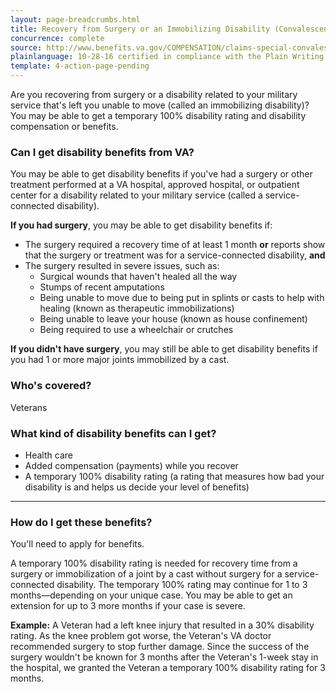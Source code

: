 ```yaml
---
layout: page-breadcrumbs.html
title: Recovery from Surgery or an Immobilizing Disability (Convalescence)
concurrence: complete
source: http://www.benefits.va.gov/COMPENSATION/claims-special-convalescence.asp
plainlanguage: 10-28-16 certified in compliance with the Plain Writing Act
template: 4-action-page-pending
---
```


Are you recovering from surgery or a disability related to your military service that's left you unable to move (called an immobilizing  disability)? You may be able to get a temporary 100% disability rating and disability compensation or benefits.

<div class="call-out" markdown="1">

### Can I get disability benefits from VA?

You may be able to get disability benefits if you've had a surgery or other treatment performed at a VA hospital, approved hospital, or outpatient center for a disability related to your military service (called a service-connected disability).

**If you had surgery**, you may be able to get disability benefits if:
  -	The surgery required a recovery time of at least 1 month **or** reports show that the surgery or treatment was for a service-connected disability, **and**
  -	The surgery resulted in severe issues, such as:
      - Surgical wounds that haven't healed all the way
      - Stumps of recent amputations
      - Being unable to move due to being put in splints or casts to help with healing (known as therapeutic immobilizations)
      - Being unable to leave your house (known as house confinement)
      - Being required to use a wheelchair or crutches
 
**If you didn't have surgery**, you may still be able to get disability benefits if you had 1 or more major joints immobilized by a cast.

### Who's covered?
Veterans
</div>

### What kind of disability benefits can I get?

-	Health care
- Added compensation (payments) while you recover
-	A temporary 100% disability rating (a rating that measures how bad your disability is and helps us decide your level of benefits)

-----

### How do I get these benefits?

You'll need to apply for benefits. 

A temporary 100% disability rating is needed for recovery time from a surgery or immobilization of a joint by a cast without surgery for a service-connected disability. The temporary 100% rating may continue for 1 to 3 months—depending on your unique case. You may be able to get an extension for up to 3 more months if your case is severe.

**Example:** A Veteran had a left knee injury that resulted in a 30% disability rating. As the knee problem got worse, the Veteran's VA doctor recommended surgery to stop further damage. Since the success of the surgery wouldn't be known for 3 months after the Veteran's 1-week stay in the hospital, we granted the Veteran a temporary 100% disability rating for 3 months.

